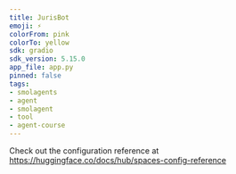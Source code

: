 ```yaml
---
title: JurisBot
emoji: ⚡
colorFrom: pink
colorTo: yellow
sdk: gradio
sdk_version: 5.15.0
app_file: app.py
pinned: false
tags:
- smolagents
- agent
- smolagent
- tool
- agent-course
---
```


Check out the configuration reference at https://huggingface.co/docs/hub/spaces-config-reference
